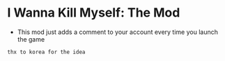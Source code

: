 # I Wanna Kill Myself: The Mod

- This mod just adds a comment to your account every time you launch the game

`thx to korea for the idea`
